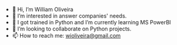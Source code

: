 - 👋 Hi, I’m William Oliveira
- 👀 I’m interested in answer companies' needs.
- 🌱 I got trained in Python and I’m currently learning MS PowerBI
- 💞️ I’m looking to collaborate on Python projects.
- 📫 How to reach me: wioliveira@gmail.com

<!---
wioliveira/wioliveira is a ✨ special ✨ repository because its `README.md` (this file) appears on your GitHub profile.
You can click the Preview link to take a look at your changes.
--->
